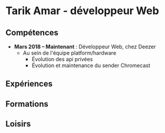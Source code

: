 # Tarik Amar - développeur Web

## Compétences
- **Mars 2018 – Maintenant** : Développeur Web, chez Deezer
    - Au sein de l'équipe platform/hardware
         - Évolution des api privées
         - Évolution et maintenance du sender Chromecast
## Expériences
## Formations
## Loisirs
